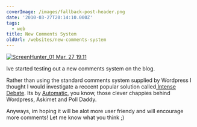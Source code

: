 ```yaml
---
coverImage: /images/fallback-post-header.png
date: '2010-03-27T20:14:10.000Z'
tags:
  - web
title: New Comments System
oldUrl: /websites/new-comments-system
---
```


[![](/wp-content/uploads/2010/03/ScreenHunter_01-Mar.-27-19.11.gif "ScreenHunter_01 Mar. 27 19.11")](/wp-content/uploads/2010/03/ScreenHunter_01-Mar.-27-19.11.gif)

Ive started testing out a new comments system on the blog.

<!-- more -->

Rather than using the standard comments system supplied by Wordpress I thought I would investigate a reccent popular solution called[ Intense Debate](https://intensedebate.com/home). Its by [Automatic](https://automattic.com/), you know, those clever chappies behind Wordpress, Askimet and Poll Daddy.

Anyways, im hoping it will be alot more user friendy and will encourage more comments! Let me know what you think ;)
